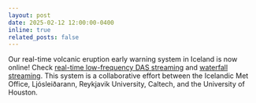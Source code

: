 ```yaml
---
layout: post
date: 2025-02-12 12:00:00-0400
inline: true
related_posts: false
---
```


Our real-time volcanic eruption early warning system in Iceland is now online! Check [real-time low-frequency DAS streaming](http://hraun.vedur.is/ja/monitor/LF-DAS-Iceland/samanburdur.html) and [waterfall streaming](https://www.youtube.com/watch?v=LFQf6VN7sto). This system is a collaborative effort between the Icelandic Met Office, Ljósleiðarann, Reykjavik University, Caltech, and the University of Houston.